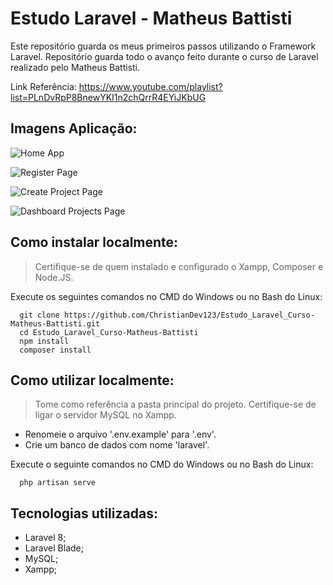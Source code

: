 # Estudo Laravel - Matheus Battisti

Este repositório guarda os meus primeiros passos utilizando o Framework Laravel. Repositório guarda todo o avanço feito durante o curso de Laravel realizado pelo Matheus Battisti.

Link Referência: <https://www.youtube.com/playlist?list=PLnDvRpP8BnewYKI1n2chQrrR4EYiJKbUG> 

## Imagens Aplicação:

![Home App](https://github.com/ChristianDev123/Estudo_Laravel_Curso-Matheus-Battisti/blob/main/Laravel%20Images/Homepage.png)

![Register Page](https://github.com/ChristianDev123/Estudo_Laravel_Curso-Matheus-Battisti/blob/main/Laravel%20Images/Registerpage.png)

![Create Project Page](https://github.com/ChristianDev123/Estudo_Laravel_Curso-Matheus-Battisti/blob/main/Laravel%20Images/Create%20Project.png)

![Dashboard Projects Page](https://github.com/ChristianDev123/Estudo_Laravel_Curso-Matheus-Battisti/blob/main/Laravel%20Images/Dashboardprojects.png)

## Como instalar localmente:

> Certifique-se de quem instalado e configurado o Xampp, Composer e Node.JS.

Execute os seguintes comandos no CMD do Windows ou no Bash do Linux:

```CMD
  git clone https://github.com/ChristianDev123/Estudo_Laravel_Curso-Matheus-Battisti.git
  cd Estudo_Laravel_Curso-Matheus-Battisti
  npm install
  composer install
```

## Como utilizar localmente:

  > Tome como referência a pasta principal do projeto.
  > Certifique-se de ligar o servidor MySQL no Xampp.

  - Renomeie o arquivo '.env.example' para '.env'.
  - Crie um banco de dados com nome 'laravel'.

  Execute o seguinte comandos no CMD do Windows ou no Bash do Linux:

  ```CMD
    php artisan serve
  ```

## Tecnologias utilizadas:

- Laravel 8;
- Laravel Blade;
- MySQL;
- Xampp;
